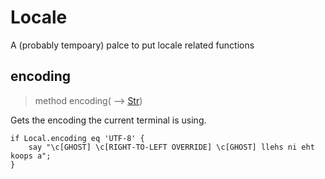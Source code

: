 # Locale
 A (probably tempoary) palce to put locale related functions
## encoding
>method encoding( ⟶ [Str](./Str.md))

 Gets the encoding the current terminal is using.
```perl6
if Local.encoding eq 'UTF-8' {
    say "\c[GHOST] \c[RIGHT-TO-LEFT OVERRIDE] \c[GHOST] llehs ni eht koops a";
}
```
